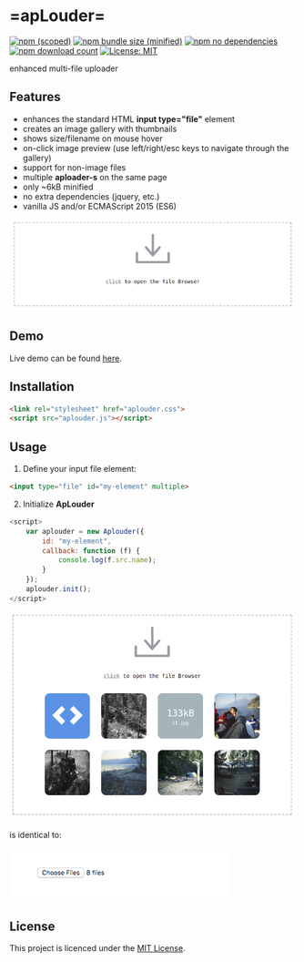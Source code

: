 # =apLouder=
[![npm (scoped)](https://img.shields.io/npm/v/@maslick/aplouder.svg)](https://www.npmjs.com/package/@maslick/aplouder)
[![npm bundle size (minified)](https://img.shields.io/badge/minified-6Kb-green.svg)](https://www.npmjs.com/package/@maslick/aplouder)
[![npm no dependencies](https://img.shields.io/badge/dependencies-none-green.svg)](https://www.npmjs.com/package/@maslick/radiaslider)
[![npm download count](https://img.shields.io/npm/dt/@maslick/aplouder.svg)](https://www.npmjs.com/package/@maslick/aplouder)
[![License: MIT](https://img.shields.io/badge/License-MIT-blue.svg)](https://opensource.org/licenses/MIT)

enhanced multi-file uploader

## Features
 * enhances the standard HTML **input type="file"** element
 * creates an image gallery with thumbnails
 * shows size/filename on mouse hover
 * on-click image preview (use left/right/esc keys to navigate through the gallery)
 * support for non-image files
 * multiple **aploader-s** on the same page
 * only ~6kB minified
 * no extra dependencies (jquery, etc.)
 * vanilla JS and/or ECMAScript 2015 (ES6)

![alt tag](screenshot1.png?raw=true "apLouder")


## Demo
Live demo can be found [here](https://maslick.github.io/aplouder/).

## Installation
```html
<link rel="stylesheet" href="aplouder.css">
<script src="aplouder.js"></script>
```
 
## Usage
1. Define your input file element:
```html
<input type="file" id="my-element" multiple>
```
2. Initialize **ApLouder**
```js
<script>
    var aplouder = new Aplouder({
        id: "my-element",
        callback: function (f) {
            console.log(f.src.name);
        }
    });
    aplouder.init();
</script>
```

![alt tag](screenshot2.png?raw=true "apLouder")

is identical to:

![alt tag](screenshot3.png?raw=true "standard input element")


## License

This project is licenced under the [MIT License](http://opensource.org/licenses/mit-license.html).


